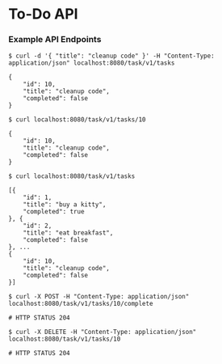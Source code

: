 # To-Do API

### Example API Endpoints

`$ curl -d '{ "title": "cleanup code" }' -H "Content-Type: application/json" localhost:8080/task/v1/tasks`

```
{
    "id": 10,
    "title": "cleanup code",
    "completed": false
}
```

`$ curl localhost:8080/task/v1/tasks/10`

```
{
    "id": 10,
    "title": "cleanup code",
    "completed": false
}
```

`$ curl localhost:8080/task/v1/tasks`

```
[{
    "id": 1,
    "title": "buy a kitty",
    "completed": true
}, {
    "id": 2,
    "title": "eat breakfast",
    "completed": false
}, ...
{
    "id": 10,
    "title": "cleanup code",
    "completed": false
}]
```

`$ curl -X POST -H "Content-Type: application/json" localhost:8080/task/v1/tasks/10/complete`

```
# HTTP STATUS 204
```

`$ curl -X DELETE -H "Content-Type: application/json" localhost:8080/task/v1/tasks/10`

```
# HTTP STATUS 204
```
